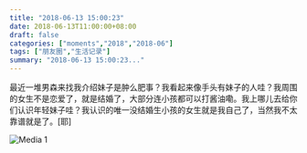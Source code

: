 ```yaml
---
title: "2018-06-13 15:00:23"
date: 2018-06-13T11:00:00+08:00
draft: false
categories: ["moments","2018","2018-06"]
tags: ["朋友圈","生活记录"]
summary: "2018-06-13 15:00:23..."
---
```


最近一堆男森来找我介绍妹子是肿么肥事？我看起来像手头有妹子的人哇？我周围的女生不是恋爱了，就是结婚了，大部分连小孩都可以打酱油嘞。我上哪儿去给你们认识年轻妹子哇？我认识的唯一没结婚生小孩的女生就是我自己了，当然我不太靠谱就是了。[耶]

![Media 1](/Moments/photos/2018-06-13/201806131500230.jpg)

